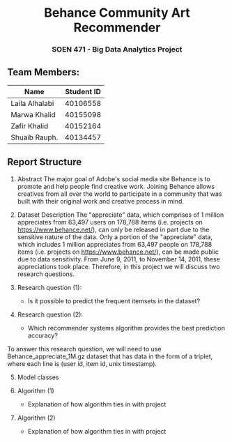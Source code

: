 <h1 align="center">Behance Community Art Recommender</h1>
<h3 align="center">SOEN 471 - Big Data Analytics Project</h1>

 ## Team Members:

| Name              | Student ID |
| ----------------- | ---------- |
| Laila Alhalabi    | 40106558   |
| Marwa Khalid      | 40155098   |
| Zafir Khalid      | 40152164   |
| Shuaib Rauph.     | 40134457   |

## Report Structure
1. Abstract
The major goal of Adobe's social media site Behance is to promote and help people find creative work. Joining Behance allows creatives from all over the world to participate in a community that was built with their original work and creative process in mind. 

2. Dataset Description
The "appreciate" data, which comprises of 1 million appreciates from 63,497 users on 178,788 items (i.e. projects on https://www.behance.net/), can only be released in part due to the sensitive nature of the data. Only a portion of the "appreciate" data, which includes 1 million appreciates from 63,497 people on 178,788 items (i.e. projects on https://www.behance.net/), can be made public due to data sensitivity. From June 9, 2011, to November 14, 2011, these appreciations took place. Therefore, in this project we will discuss two research questions.

3. Research question (1): 
    * Is it possible to predict the frequent itemsets in the dataset?

4. Research question (2):
    * Which recommender systems algorithm provides the best prediction accuracy?

To answer this research question, we will need to use Behance_appreciate_1M.gz dataset that has data in the form of a triplet, where each line is (user id, item id, unix timestamp).

5. Model classes

6. Algorithm (1)
    * Explanation of how algorithm ties in with project
7. Algorithm (2)
    * Explanation of how algorithm ties in with project
    

